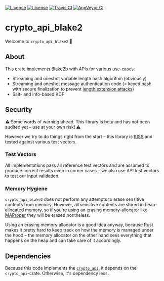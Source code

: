 [![License](https://img.shields.io/badge/License-BSD--2--Clause-blue.svg)](https://opensource.org/licenses/BSD-2-Clause)
[![License](https://img.shields.io/badge/License-MIT-blue.svg)](https://opensource.org/licenses/MIT)
[![Travis CI](https://travis-ci.org/KizzyCode/crypto_api_blake2.svg?branch=master)](https://travis-ci.org/KizzyCode/crypto_api_blake2)
[![AppVeyor CI](https://ci.appveyor.com/api/projects/status/github/KizzyCode/crypto_api_blake2?svg=true)](https://ci.appveyor.com/project/KizzyCode/crypto-api-blake2)


# crypto_api_blake2
Welcome to `crypto_api_blake2` 🎉


## About
This crate implements [Blake2b](https://blake2.net/blake2.pdf) with APIs for various use-cases:
 - Streaming and oneshot variable length hash algorithm (obviously)
 - Streaming and oneshot message authentication code (= keyed hash with secure finalization to
   prevent [length extension attacks](https://en.wikipedia.org/wiki/Length_extension_attack))
 - Salt- and info-based KDF


## Security
⚠️ Some words of warning ahead: This library is beta and has not been audited yet – use at your
own risk! ⚠️

However we try to do things right from the start – this library is
[KISS](https://en.wikipedia.org/wiki/KISS_principle) and tested against various test vectors.

### Test Vectors
All implementations pass all reference test vectors and are assumed to produce correct results even
in corner cases – we also use API test vectors to test our input validation.

### Memory Hygiene
`crypto_api_blake2` does not perform any attempts to erase sensitive contents from memory. However,
all sensitive contents are stored in heap-allocated memory, so if you're using an erasing
memory-allocator like [MAProper](https://crates.io/crates/ma_proper) they will be erased nontheless.

Using an erasing memory allocator is a good idea anyway, because Rust makes it pretty hard to keep
track on how the memory is managed under the hood – the memory allocator on the other hand sees
everything that happens on the heap and can take care of it accordingly.


## Dependencies
Because this code implements the [`crypto_api`](https://github.com/KizzyCode/crypto_api), it depends
on the `crypto_api`-crate. Otherwise, it's dependency less.